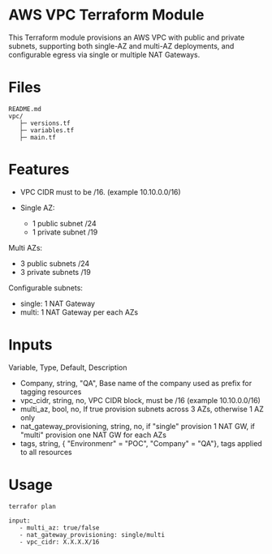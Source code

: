 # AWS VPC Terraform Module

This Terraform module provisions an AWS VPC with public and private subnets, supporting both single-AZ and multi-AZ deployments, and configurable egress via single or multiple NAT Gateways.

# Files
```
README.md
vpc/
   ├─ versions.tf
   ├─ variables.tf
   ├─ main.tf
```

# Features

- VPC CIDR must to be /16. (example 10.10.0.0/16)

- Single AZ: 
   - 1 public subnet /24
   - 1 private subnet /19

Multi AZs:
   - 3 public subnets /24
   - 3 private subnets /19

Configurable subnets:
   - single: 1 NAT Gateway
   - multi: 1 NAT Gateway per each AZs


# Inputs

Variable, Type, Default, Description
 - Company,  string, "QA",   Base name of the company used as prefix for tagging resources
 - vpc_cidr, string, no, VPC CIDR block, must be /16 (example 10.10.0.0/16)
 - multi_az, bool, no,  If true provision subnets across 3 AZs, otherwise 1 AZ only
 - nat_gateway_provisioning, string, no, if "single" provision 1 NAT GW, if "multi" provision one NAT GW for each AZs
 - tags, string, { "Environmenr" = "POC", "Company" = "QA"}, tags applied to all resources


 # Usage

 `terrafor plan`
```
input: 
   - multi_az: true/false
   - nat_gateway_provisioning: single/multi
   - vpc_cidr: X.X.X.X/16 
```
